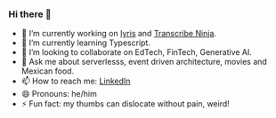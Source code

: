 ### Hi there 👋

- 🔭 I’m currently working on [Iyris](https://iyris.com/) and [Transcribe Ninja](https://transcribeninja.com/).
- 🌱 I’m currently learning Typescript.
- 👯 I’m looking to collaborate on EdTech, FinTech, Generative AI.
- 💬 Ask me about serverlesss, event driven architecture, movies and Mexican food.
- 📫 How to reach me: [LinkedIn](https://www.linkedin.com/in/jagonzalr/)
- 😄 Pronouns: he/him
- ⚡ Fun fact: my thumbs can dislocate without pain, weird!
